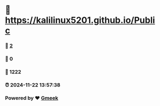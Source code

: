 #   :link: https://kalilinux5201.github.io/Public 
### :page_facing_up: [2](https://kalilinux5201.github.io/Public/tag.html) 
### :speech_balloon: 0 
### :hibiscus: 1222 
### :alarm_clock: 2024-11-22 13:57:38 
### Powered by :heart: [Gmeek](https://github.com/Meekdai/Gmeek)
